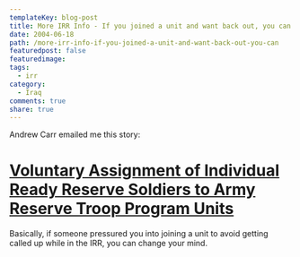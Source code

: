 ```yaml
---
templateKey: blog-post
title: More IRR Info - If you joined a unit and want back out, you can
date: 2004-06-18
path: /more-irr-info-if-you-joined-a-unit-and-want-back-out-you-can
featuredpost: false
featuredimage:
tags:
  - irr
category:
  - Iraq
comments: true
share: true
---
```


Andrew Carr emailed me this story:

# [Voluntary Assignment of Individual Ready Reserve Soldiers to Army Reserve Troop Program Units](https://www.2xcitizen.usar.army.mil/news/IRRtoTPU.asp)

Basically, if someone pressured you into joining a unit to avoid getting called up while in the IRR, you can change your mind.
